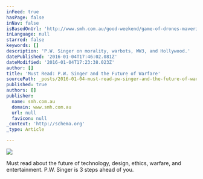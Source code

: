 ```yaml
---
inFeed: true
hasPage: false
inNav: false
isBasedOnUrl: 'http://www.smh.com.au/good-weekend/game-of-drones-maverick-pw-singers-future-vision-20151110-gkvdzg.html#ixzz3w1vWBYOr'
inLanguage: null
starred: false
keywords: []
description: 'P.W. Singer on morality, warbots, WW3, and Hollywood.'
datePublished: '2016-01-04T17:46:02.081Z'
dateModified: '2016-01-04T17:23:38.023Z'
author: []
title: 'Must Read: P.W. Singer and the Future of Warfare'
sourcePath: _posts/2016-01-04-must-read-pw-singer-and-the-future-of-warfare.md
published: true
authors: []
publisher:
  name: smh.com.au
  domain: www.smh.com.au
  url: null
  favicon: null
_context: 'http://schema.org'
_type: Article

---
```

![](https://s3-us-west-2.amazonaws.com/the-grid-img/p/96a95160ad04c6fc339258ae5121e04185796ef0.jpg)

Must read about the future of technology, design, ethics, warfare, and entertainment. P.W. Singer is 3 steps ahead of you.
